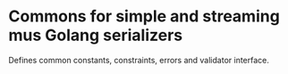 # Commons for simple and streaming mus Golang serializers

Defines common constants, constraints, errors and validator interface.